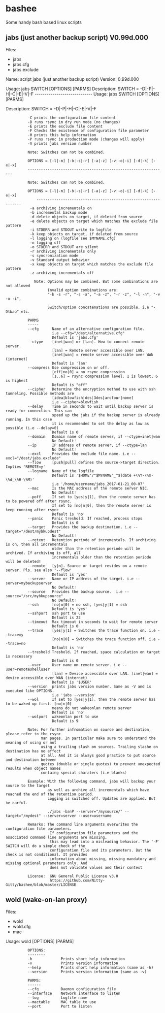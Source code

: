 # bashee
Some handy bash based linux scripts

jabs (just another backup script)
         V0.99d.000
---------------------------------
Files:
- jabs
- jabs.cfg
- jabs.exclude

Name:         script jabs (just another backup script)
Version:      0.99d.000

Usage:        jabs SWITCH [OPTIONS] [PARMS]
Description:  SWITCH = -D|-P|-H|-C|-E|-V|-F
              -----------------------------
Usage:        jabs SWITCH [OPTIONS] [PARMS]

Description:  SWITCH = -D|-P|-H|-C|-E|-V|-F
							
              -C prints the configuration file content
              -D runs rsync in dry run mode (no changes)
              -E prints the exclude file content
              -F Checks the existence of configuration file parameter
              -H prints this help information
              -P runs rsync in production mode (changes will apply)
              -V prints jabs version number

              Note: Switches can not be combined.

              OPTIONS = [-l|-n] [-b|-s|-r] [-a|-z] [-v|-o|-i] [-d|-k] [-e|-x]
              ---------------------------------------------------------------
              
              Note: Switches can not be combined.
              
              OPTIONS = [-l|-n] [-b|-s|-r] [-a|-z] [-v|-o|-i] [-d|-k] [-e|-x]
                  ---------------------------------------------------------------
               -a archiving incrementals on
               -b incremental backup mode
               -d delete objects on target, if deleted from source
               -e delete objects on target which matches the exclude file pattern
               -i STDERR and STDOUT write to logfile
               -k keep objects on target, if deleted from source
               -l logging on (logfile see $MYNAME.cfg)
               -n logging off
               -o STDERR and STDOUT are silent
               -r archiving incrementals only
               -s syncronization mode
               -v Standard output behavior
               -x keep objects on target which matches the exclude file pattern
               -z archiving incrementals off

                 Note: Options may be combined. But some combinations are not allowed
                       Invalid option combinations are:
                       "-b -s -r", "-s -a", "-a -z", "-r -z", "-l -n", "-v -o -i",

                       Switch/option concatenations are possible. i.e "-Dlbao" etc.

              PARMS
              -----
              --cfg      Name of an alternative configuration file.
                         i.e --cfg="/dest/alternative.cfg"
                         Default is 'jabs.cfg'
              --ctype    [inet|wan] or [lan]. How to connect remote server.
                         [lan] = Remote server accessible over LAN.
                         [inet|wan] = remote server accessible over WAN (internet)
                         Default is 'lan'
              --compress Use compression on or off.
                         [off|no|0] = no rsync compression
                         [1..6] = rsync compression level. 1 is lowest, 6 is highest
                         Default is "off"
              --cipher   Determine the encryption method to use with ssh tunneling. Possible methods are
                         [idea|blowfish|des|3des|arcfour|none]
                         i.e --cipher=blowfish
              --delay    Time in seconds to wait until backup server is ready for connection. This can
                         speed up the jabs if the backup server is already running. In this case
                         it is recommended to set the delay as low as possible (i.e --delay=0)
                         Default is 0
              --domain   Domain name of remote server, if --ctype=inet|wan
                         No Default!
              --ip       IP address of remote server, if --ctype=lan
                         No Default!
              --excl     Provides the exclude file name. i.e --excl="/dest/jabs.exclude"
              --flow     [push|pull] defines the source->target direction. Implies 'REMOTE=y'
              --logname  Name of the logfile
                         Default is '$HOME"/"$MYNAME"_"$(date +\%Y-\%m-\%d_\%H-\%M)'
                         i.e '/home/username/jabs_2017-01-21_00-07'
              --mac      Is the MAC address of the remote server NIC.
                         No Default!
              --poff     If set to [yes|y|1], then the remote server has to be powered off after rsync.
                         If set to [no|n|0], then the remote server is keep running after rsync
                         Default is 'no'
              --panic    Panic treshold. If reached, process stops
                         Default is 0
              --target   Provides the backup destination. i.e --target="/dest/mybkupdest"
                         No Default!
              --retent   Retention periode of incrementals. If archiving is on, then all incrementals
                         older than the retention periode will be archived. If archiving is off, all
                         incrementals older than the retention periode will be deleted!
              --remote   [y|n]. Source or target resides on a remote server. Pls. see also '--flow'
                         Default is 'yes'
              --server   Name or IP address of the target. i.e --server=mybackupserver
                         No Default!
              --source   Provides the backup source.  i.e --source="/src/mybkupsource"
                         No Default!
              --ssh      [no|n|0] = no ssh, [yes|y|1] = ssh
                         Default is 'yes'
              --sshport  ssh port to use
                         Default is 22
              --timeout  Max timeout in seconds to wait for remote server
                         Default is 0
              --trace    [yes|y|1] = Switches the trace function on. i.e --trace=y
                         [no|n|0] = Switches the trace function off. i.e --trace=no
                         Default is 'no'
              --treshold Treshold. If reached, space calculation on target is necessary
                         Default is 0
              --user     User name on remote server. i.e --user=remoteshelluser
                         [lan] = Device accessible over LAN. [inet|wan] = device accessible over WAN (internet)
                         Default is '$USER'
              --version  prints jabs version number. Same as -V and is executed like OPTIONS.
                         i.e 'jabs --version'
              --wol      If set to [yes|y|1], then the remote server has to be waked up first. [no|n|0]
                         means do not wakeonlan remote server
                         Default is 'no'
              --wolport  wakeonlan port to use
                         Default is 9

              Note: For further infromation on source and destination, please refer to the rsync
                    man pages. In particular make sure to understand the meaning of using or not
                    using a trailing slash on sources. Trailing slashe on destination has no effect
                    at all. And it is always good practice to put source and destination between
                    quotes (double or single quotes) to prevent unexpected results when object names
                    containg special charaters (i.e blanks)

              Example: With the following command, jabs will backup your source to the target
                       as well as archive all incrementals which have reached the end of the retention period.
                       Logging is switched off. Updates are applied. But be carful.

                       ./jabs -banP --server="/mysource/" --target="/mydest" --server=server --user=username

              Remarks: The command line arguments overwrites the configuration file parameters.
                        If configuration file parameters and the associated command line arguments are missing,
                        this may lead into a misleading behavior. The '-F' SWITCH will do a simple check of the
                        configuration file and its parameters. But the check is not conditional. It provides
                        information about missing, missing mandatory and missing optional parameters only. And
                        does not validate values and their context

              License:  GNU General Public License v3.0
                        https://github.com/Nitty-Gitty/bashee/blob/master/LICENSE


wold (wake-on-lan proxy)
------------------------
Files:
- wold
- wold.cfg
- mac

 Usage:       wold [OPTIONS] [PARMS]

              OPTIONS:
              --------
              -h             Prints short help information
              -v             Prints version information
              --help         Prints short help information (same as -h)
              --version      Prints version information (same as -v)

              PARMS:
              ------
              --cfg          Daemon configuration file
              --interface    Network interface to listen
              --log          Logfile name
              --mactable     MAC table to use
              --port         Port to listen

